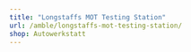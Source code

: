 ```yaml
---
title: "Longstaffs MOT Testing Station"
url: /amble/longstaffs-mot-testing-station/
shop: Autowerkstatt
---
```

